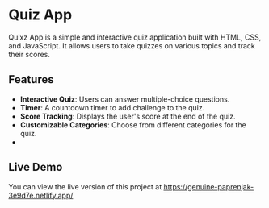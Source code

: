 # Quiz App

Quixz App is a simple and interactive quiz application built with HTML, CSS, and JavaScript. It allows users to take quizzes on various topics and track their scores.

## Features

- **Interactive Quiz**: Users can answer multiple-choice questions.
- **Timer**: A countdown timer to add challenge to the quiz.
- **Score Tracking**: Displays the user's score at the end of the quiz.
- **Customizable Categories**: Choose from different categories for the quiz.
- 
## Live Demo

You can view the live version of this project at https://genuine-paprenjak-3e9d7e.netlify.app/

